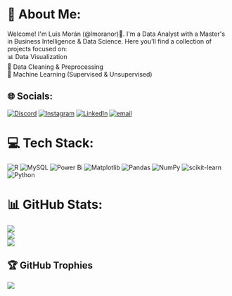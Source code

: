 # 💫 About Me:
Welcome! I'm Luis Morán (@lmoranor)👋. I'm a Data Analyst with a Master's in Business Intelligence & Data Science. Here you'll find a collection of projects focused on: <br>📊 Data Visualization <br>🧹 Data Cleaning & Preprocessing <br>🤖 Machine Learning (Supervised & Unsupervised)


## 🌐 Socials:
[![Discord](https://img.shields.io/badge/Discord-%237289DA.svg?logo=discord&logoColor=white)](https://discord.gg/Izan#6173) [![Instagram](https://img.shields.io/badge/Instagram-%23E4405F.svg?logo=Instagram&logoColor=white)](https://instagram.com/luismoranortiz) [![LinkedIn](https://img.shields.io/badge/LinkedIn-%230077B5.svg?logo=linkedin&logoColor=white)](https://www.linkedin.com/in/luis-morán-ortiz-97ab07284) [![email](https://img.shields.io/badge/Email-D14836?logo=gmail&logoColor=white)](mailto:luismoranor.94@gmail.com) 

# 💻 Tech Stack:
![R](https://img.shields.io/badge/r-%23276DC3.svg?style=for-the-badge&logo=r&logoColor=white) ![MySQL](https://img.shields.io/badge/mysql-4479A1.svg?style=for-the-badge&logo=mysql&logoColor=white) ![Power Bi](https://img.shields.io/badge/power_bi-F2C811?style=for-the-badge&logo=powerbi&logoColor=black) ![Matplotlib](https://img.shields.io/badge/Matplotlib-%23ffffff.svg?style=for-the-badge&logo=Matplotlib&logoColor=black) ![Pandas](https://img.shields.io/badge/pandas-%23150458.svg?style=for-the-badge&logo=pandas&logoColor=white) ![NumPy](https://img.shields.io/badge/numpy-%23013243.svg?style=for-the-badge&logo=numpy&logoColor=white) ![scikit-learn](https://img.shields.io/badge/scikit--learn-%23F7931E.svg?style=for-the-badge&logo=scikit-learn&logoColor=white) ![Python](https://img.shields.io/badge/python-3670A0?style=for-the-badge&logo=python&logoColor=ffdd54)
# 📊 GitHub Stats:
![](https://github-readme-stats.vercel.app/api?username=lmoranor&theme=tokyonight&hide_border=false&include_all_commits=false&count_private=false)<br/>
![](https://nirzak-streak-stats.vercel.app/?user=lmoranor&theme=tokyonight&hide_border=false)<br/>
![](https://github-readme-stats.vercel.app/api/top-langs/?username=lmoranor&theme=tokyonight&hide_border=false&include_all_commits=false&count_private=false&layout=compact)

## 🏆 GitHub Trophies
![](https://github-profile-trophy.vercel.app/?username=lmoranor&theme=tokyonight&no-frame=false&no-bg=false&margin-w=4)

<!-- Proudly created with GPRM ( https://gprm.itsvg.in ) -->
